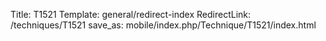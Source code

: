 Title: T1521
Template: general/redirect-index
RedirectLink: /techniques/T1521
save_as: mobile/index.php/Technique/T1521/index.html